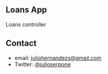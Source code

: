 ## Loans App
Loans controller


## Contact
* email: juliohernandezs@gmail.com
* Twitter: [@julioserpone](https://twitter.com/julioserpone "julioserpone on twitter")
